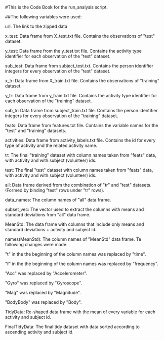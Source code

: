 #This is the Code Book for the run_analysis script.

##The following variables were used:

url: The link to the zipped data


x_test: Data frame from X_test.txt file. Contains the observations of "test" dataset.

y_test: Data frame from the y_test.txt file. Contains the activity type identifier for
each observation of the "test" dataset.

sub_test: Data frame from subject_test.txt. Contains the person identifier integers 
for every observation of the "test" dataset.


x_tr: Data frame from X_train.txt file. Contains the observations of "training" dataset.

y_tr: Data frame from y_train.txt file. Contains the activity type identifier for each 
observation of the "training" dataset.

sub_tr: Data frame from subject_train.txt file. Contains the person identifier integers 
for every observation of the "training" dataset.


feats: Data frame from features.txt file. Contains the variable names for the
"test" and "training" datasets.


activities: Data frame from activity_labels.txt file. Contains the id for every
type of activity and the related activity name.


tr: The final "training" dataset with column names taken from "feats" data,
with activity and with subject (volunteer) ids.


test: The final "test" dataset with column names taken from "feats" data,
with activity and with subject (volunteer) ids.


all: Data frame derived from the combination of "tr" and "test" datasets.
(Formed by binding "test" rows under "tr" rows).


data_names: The column names of "all" data frame.


subset_vec: The vector used to extract the columns with means and standard deviations from
"all" data frame.


MeanStd: The data frame with columns that include only means and standard deviations + activity
and subject id.


names(MeanStd): The column names of "MeanStd" data frame. Te following changes were made:

"t" in the the beginning of the column names was replaced by "time".

"f" in the the beginning of the column names was replaced by "frequency".

"Acc"  was replaced by "Accelerometer".

"Gyro"  was replaced by "Gyroscope".

"Mag"  was replaced by "Magnitude".

"BodyBody"  was replaced by "Body".


TidyData: Re-shaped data frame with the mean of every variable for each activity and subject id.

FinalTidyData: The final tidy dataset with data sorted according to ascending activity
and subject id.
